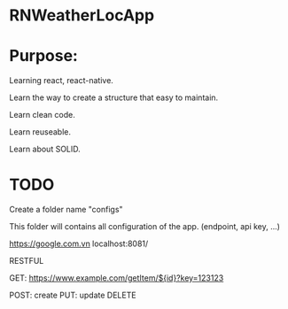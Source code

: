 # RNWeatherLocApp

# Purpose:
  Learning react, react-native.
  
  Learn the way to create a structure that easy to maintain.
  
  Learn clean code.
  
  Learn reuseable.
  
  Learn about SOLID.

# TODO
  Create a folder name "configs"
  
  This folder will contains all configuration of the app. (endpoint, api key, ...)

  https://google.com.vn
  localhost:8081/

  RESTFUL

  GET:
  https://www.example.com/getItem/${id}?key=123123

  POST: create
  PUT: update
  DELETE



